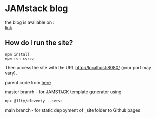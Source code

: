 # JAMstack blog

the blog is available on :  
[link](https://adnjoo.github.io/)

## How do I run the site?
```
npm install
npm run serve
```

Then access the site with the URL [http://localhost:8080/](http://localhost:8080/) (your port may vary).


parent code from [here](https://github.com/JonUK/eleventy-blog)

master branch - for JAMSTACK template generator using 
```
npx @11ty/eleventy --serve
```

main branch - for static deployment of _site folder to Github pages
